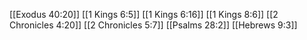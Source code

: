 [[Exodus 40:20]]
[[1 Kings 6:5]]
[[1 Kings 6:16]]
[[1 Kings 8:6]]
[[2 Chronicles 4:20]]
[[2 Chronicles 5:7]]
[[Psalms 28:2]]
[[Hebrews 9:3]]
